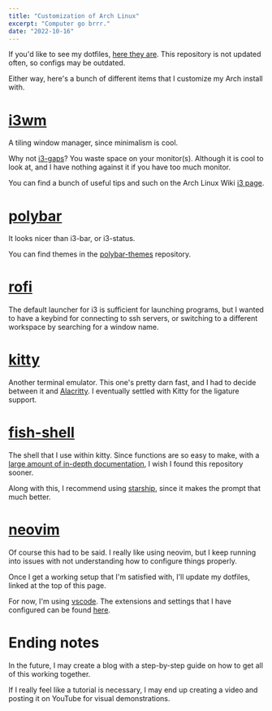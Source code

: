 ```yaml
---
title: "Customization of Arch Linux"
excerpt: "Computer go brrr."
date: "2022-10-16"
---
```


If you'd like to see my dotfiles, [here they are](https://github.com/Xithrius/dotfiles). This repository is not updated often, so configs may be outdated.

Either way, here's a bunch of different items that I customize my Arch install with.

# [i3wm](https://github.com/i3/i3)

A tiling window manager, since minimalism is cool.

Why not [i3-gaps](https://github.com/Airblader/i3)? You waste space on your monitor(s). Although it is cool to look at, and I have nothing against it if you have too much monitor.

You can find a bunch of useful tips and such on the Arch Linux Wiki [i3 page](https://wiki.archlinux.org/title/I3).

# [polybar](https://github.com/polybar/polybar)

It looks nicer than i3-bar, or i3-status.

You can find themes in the [polybar-themes](https://github.com/adi1090x/polybar-themes) repository.

# [rofi](https://github.com/davatorium/rofi)

The default launcher for i3 is sufficient for launching programs, but I wanted to have a keybind for connecting to ssh servers, or switching to a different workspace by searching for a window name.

# [kitty](https://github.com/kovidgoyal/kitty)

Another terminal emulator. This one's pretty darn fast, and I had to decide between it and [Alacritty](https://github.com/alacritty/alacritty). I eventually settled with Kitty for the ligature support.

# [fish-shell](https://github.com/fish-shell/fish-shell)

The shell that I use within kitty. Since functions are so easy to make, with a [large amount of in-depth documentation](https://fishshell.com/), I wish I found this repository sooner.

Along with this, I recommend using [starship](https://github.com/starship/starship), since it makes the prompt that much better.

# [neovim](https://github.com/neovim/neovim)

Of course this had to be said. I really like using neovim, but I keep running into issues with not understanding how to configure things properly.

Once I get a working setup that I'm satisfied with, I'll update my dotfiles, linked at the top of this page.

For now, I'm using [vscode](https://github.com/Microsoft/vscode). The extensions and settings that I have configured can be found [here](https://blog.xithrius.cloud/posts/vscode-settings).

# Ending notes

In the future, I may create a blog with a step-by-step guide on how to get all of this working together.

If I really feel like a tutorial is necessary, I may end up creating a video and posting it on YouTube for visual demonstrations.
